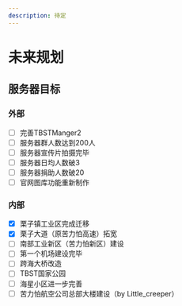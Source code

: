 ```yaml
---
description: 待定
---
```


# 未来规划

## 服务器目标

### 外部

* [ ] 完善TBSTManger2
* [ ] 服务器群人数达到200人
* [ ] 服务器宣传片拍摄完毕
* [ ] 服务器日均人数破3
* [ ] 服务器捐助人数破20
* [ ] 官网图库功能重新制作

### 内部

* [x] 栗子镇工业区完成迁移
* [x] 栗子大道（原苦力怕高速）拓宽
* [ ] 南部工业新区（苦力怕新区）建设
* [ ] 第一个机场建设完毕
* [ ] 跨海大桥改造
* [ ] TBST国家公园
* [ ] 海星小区进一步完善
* [ ] 苦力怕航空公司总部大楼建设（by Little\_creeper）
